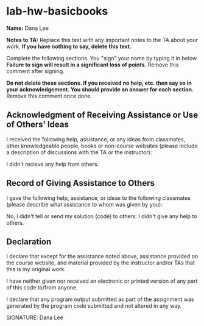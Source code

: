 # lab-hw-basicbooks

**Name:** Dana Lee

**Notes to TA:** Replace this text with any important notes to the TA 
about your work.  **If you have nothing to say, delete
this text.**

Complete the following sections.  You "sign" your name by 
typing it in below.  **Failure to sign will result in a significant 
loss of points.** Remove this comment after signing.

**Do not delete these sections. If you received no help, etc. then
say so in your acknowledgement.  You should provide an answer
for each section.** Remove this comment once done.

Acknowledgment of Receiving Assistance or Use of Others' Ideas
--------------------------------------------------------------
I received the following help, assistance, or any ideas from 
classmates, other knowledgeable people, books or non-course 
websites (please include a description of discussions with 
the TA or the instructor):


I didn't recieve any help from others. 





Record of Giving Assistance to Others
-------------------------------------
I gave the following help, assistance, or ideas to the following
classmates (please describe what assistance to whom was given 
by you):





No, I didn't tell or send my solution (code) to others. I didn't give any help to others.





Declaration
-----------
I declare that except for the assistance noted above, assistance 
provided on the course website, and material provided by the 
instructor and/or TAs that this is my original work.

I have neither given nor received an electronic or printed version
of any part of this code to/from anyone.

I declare that any program output submitted as part of the
assignment was generated by the program code submitted and not 
altered in any way.

SIGNATURE: Dana Lee

